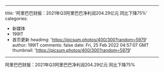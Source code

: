 
---
title: '阿里巴巴财报：2021年Q3阿里巴巴净利润204.29亿元 同比下降75%'
categories: 
 - 新媒体
 - 199IT
 - 首页更新
headimg: 'https://picsum.photos/400/300?random=5979'
author: 199IT
comments: false
date: Fri, 25 Feb 2022 04:57:07 GMT
thumbnail: 'https://picsum.photos/400/300?random=5979'
---

<div>   
阿里巴巴财报：2021年Q3阿里巴巴净利润204.29亿元 同比下降75%  
</div>
            